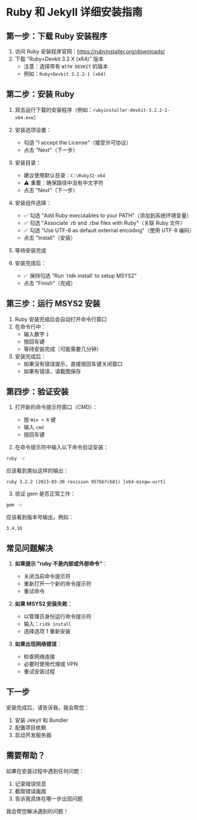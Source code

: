 # Ruby 和 Jekyll 详细安装指南

## 第一步：下载 Ruby 安装程序

1. 访问 Ruby 安装程序官网：https://rubyinstaller.org/downloads/
2. 下载 "Ruby+Devkit 3.2.X (x64)" 版本
   - 注意：选择带有 `WITH DEVKIT` 的版本
   - 例如：`Ruby+Devkit 3.2.2-1 (x64)`

## 第二步：安装 Ruby

1. 双击运行下载的安装程序（例如：`rubyinstaller-devkit-3.2.2-1-x64.exe`）

2. 安装选项设置：
   - 勾选 "I accept the License"（接受许可协议）
   - 点击 "Next"（下一步）

3. 安装目录：
   - 建议使用默认目录：`C:\Ruby32-x64`
   - ⚠️ 重要：确保路径中没有中文字符
   - 点击 "Next"（下一步）

4. 安装组件选择：
   - ✅ 勾选 "Add Ruby executables to your PATH"（添加到系统环境变量）
   - ✅ 勾选 "Associate .rb and .rbw files with Ruby"（关联 Ruby 文件）
   - ✅ 勾选 "Use UTF-8 as default external encoding"（使用 UTF-8 编码）
   - 点击 "Install"（安装）

5. 等待安装完成

6. 安装完成后：
   - ✅ 保持勾选 "Run 'ridk install' to setup MSYS2"
   - 点击 "Finish"（完成）

## 第三步：运行 MSYS2 安装

1. Ruby 安装完成后会自动打开命令行窗口
2. 在命令行中：
   - 输入数字 `1` 
   - 按回车键
   - 等待安装完成（可能需要几分钟）
3. 安装完成后：
   - 如果没有错误提示，直接按回车键关闭窗口
   - 如果有错误，请截图保存

## 第四步：验证安装

1. 打开新的命令提示符窗口（CMD）：
   - 按 `Win + R` 键
   - 输入 `cmd`
   - 按回车键

2. 在命令提示符中输入以下命令验证安装：
```bash
ruby -v
```
应该看到类似这样的输出：
```
ruby 3.2.2 (2023-03-30 revision 957bb7cb81) [x64-mingw-ucrt]
```

3. 验证 gem 是否正常工作：
```bash
gem -v
```
应该看到版本号输出，例如：
```
3.4.10
```

## 常见问题解决

1. **如果提示 "ruby 不是内部或外部命令"**：
   - 关闭当前命令提示符
   - 重新打开一个新的命令提示符
   - 重试命令

2. **如果 MSYS2 安装失败**：
   - 以管理员身份运行命令提示符
   - 输入：`ridk install`
   - 选择选项 1 重新安装

3. **如果出现网络错误**：
   - 检查网络连接
   - 必要时使用代理或 VPN
   - 重试安装过程

## 下一步

安装完成后，请告诉我，我会帮您：
1. 安装 Jekyll 和 Bundler
2. 配置项目依赖
3. 启动开发服务器

## 需要帮助？

如果在安装过程中遇到任何问题：
1. 记录错误信息
2. 截取错误画面
3. 告诉我具体在哪一步出现问题

我会帮您解决遇到的问题！
